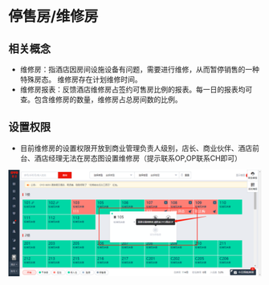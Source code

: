 # 停售房/维修房

## 相关概念

* 维修房：指酒店因房间设施设备有问题，需要进行维修，从而暂停销售的一种特殊房态。 维修房存在计划维修时间。
* 维修房报表：反馈酒店维修房占签约可售房比例的报表。每一日的报表均可查。包含维修房的数量，维修房占总房间数的比例。

## 设置权限

* 目前维修房的设置权限开放到商业管理负责人级别，店长、商业伙伴、酒店前台、酒店经理无法在房态图设置维修房（提示联系OP,OP联系CH即可）

![](../../.gitbook/assets/image%20%28138%29.png)


